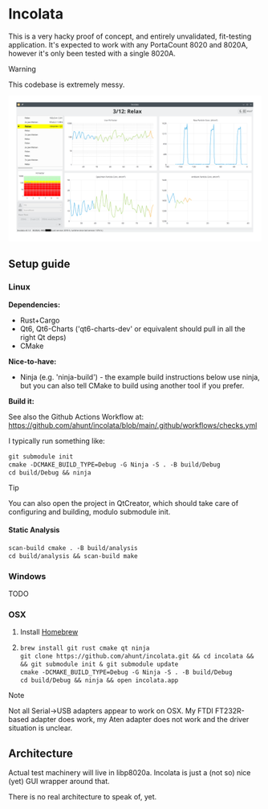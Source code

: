 # Incolata

This is a very hacky proof of concept, and entirely unvalidated, fit-testing
application. It's expected to work with any PortaCount 8020 and 8020A, however
it's only been tested with a single 8020A.

> [!WARNING]
> This codebase is extremely messy.

![Main Window, showing a test in progress](/docs/img/screenshot_main_2024_12_26.png?raw=true "Screenshot of the test window")

## Setup guide

### Linux

**Dependencies:**

* Rust+Cargo
* Qt6, Qt6-Charts ('qt6-charts-dev' or equivalent should pull in all the right Qt deps)
* CMake

**Nice-to-have:**

* Ninja (e.g. 'ninja-build') - the example build instructions below use ninja,
  but you can also tell CMake to build using another tool if you prefer.

**Build it:**

See also the Github Actions Workflow at:
https://github.com/ahunt/incolata/blob/main/.github/workflows/checks.yml

I typically run something like:
```
git submodule init
cmake -DCMAKE_BUILD_TYPE=Debug -G Ninja -S . -B build/Debug
cd build/Debug && ninja
```

> [!TIP]  
> You can also open the project in QtCreator, which should take care of
> configuring and building, modulo submodule init.

#### Static Analysis

```
scan-build cmake . -B build/analysis
cd build/analysis && scan-build make
```

### Windows

TODO

### OSX

1. Install [Homebrew](https://brew.sh)

2. ```
   brew install git rust cmake qt ninja
   git clone https://github.com/ahunt/incolata.git && cd incolata &&  && git submodule init & git submodule update
   cmake -DCMAKE_BUILD_TYPE=Debug -G Ninja -S . -B build/Debug
   cd build/Debug && ninja && open incolata.app
   ```

> [!NOTE]
> Not all Serial->USB adapters appear to work on OSX. My FTDI FT232R-based
> adapter does work, my Aten adapter does not work and the driver situation is
> unclear.

## Architecture

Actual test machinery will live in libp8020a. Incolata is just a (not so) nice
(yet) GUI wrapper around that.

There is no real architecture to speak of, yet.
